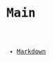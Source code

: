 
<html>
<head>
<meta charset="utf-8"/>
<title> Thank you for reading </title>
<script src  ="../jsm/jquery/3.3.1/jquery.min.js"></script>
<script src  ="../js/marked.js"></script>
<link   href ="../css/my.css" rel="stylesheet">
</head>
<body>
<pre    class="md_source">

# Main

- [Markdown](../other/md.md)

</pre>
<div class="md_render"></div>
<script>$('.md_render').html(marked($('.md_source').html()));
</script>
</body>
</html>